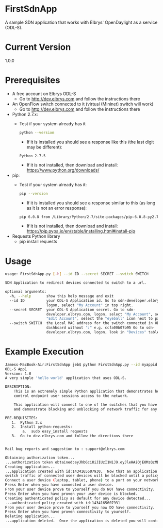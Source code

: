 # FirstSdnApp
A sample SDN application that works with Elbrys' OpenDaylight as a service (ODL-S).

# Current Version
1.0.0

# Prerequisites
   - A free account on Elbrys ODL-S 
       - Go to http://dev.elbrys.com and follow the instructions there
   - An OpenFlow switch connected to it (virtual (Mininet) switch will work)
       - Go to http://dev.elbrys.com and follow the instructions there
   - Python 2.7.x: 
       - Test if your system already has it

         ```bash
         python --version
         ```
          - If it is installed you should see a response like this (the last digit may be different):

          ```
          Python 2.7.5
          ```
          - If it is not installed, then download and install: https://www.python.org/downloads/
   - pip:  
       - Test if your system already has it:

         ```bash
         pip --version
         ```
         - If it is installed you should see a response similar to this (as long as it is not an error response):

         ```bash
         pip 6.0.8 from /Library/Python/2.7/site-packages/pip-6.0.8-py2.7.egg (python 2.7)
         ```
         - If it is not installed, then download and install:  https://pip.pypa.io/en/stable/installing.html#install-pip
   - Requests Python library
      - pip install requests

# Usage
```bash
usage: FirstSdnApp.py [-h] --id ID --secret SECRET --switch SWITCH

SDN Application to redirect devices connected to switch to a url.

optional arguments:
  -h, --help       show this help message and exit
  --id ID          your ODL-S Application id. Go to sdn-developer.elbrys.com,
                   logon, select "My Account" in top right.
  --secret SECRET  your ODL-S Application secret. Go to sdn-
                   developer.elbrys.com, logon, select "My Account", select
                   "Edit Account", select the "eyeball" icon next to password.
  --switch SWITCH  the Local MAC address for the switch connected in ODL-S
                   dashboard without ":" e.g. ccfa00b07b95 Go to sdn-
                   developer.elbrys.com, logon, look in "Devices" table
```

# Example Execution
```bash
Jamess-MacBook-Air:FirstSdnApp jeb$ python FirstSdnApp.py --id myappid --secret myappsecret  --switch 1
ODL-S App1
Version: 1.0
A very simple 'hello world' application that uses ODL-S.

DESCRIPTION:
    This is an extremely simple Python application that demonstrates how to use Elbrys ODL as a service - ODL-S (dev.elbrys.com) to
    control endpoint user sessions access to the network.

    This application will connect to one of the switches that you have connected in the ODL-S portal (sdn-developer.elbrys.com)
    and demonstrate blocking and unblocking of network traffic for any device connected to the switch. 

PRE-REQUISITES:
   1.  Python 2.x
   2.  Install python-requests:
        a.  sudo easy_install requests
   3.  Go to dev.elbrys.com and follow the directions there


Mail bug reports and suggestion to : support@elbrys.com

Obtaining authorization token...
...authorization token obtained:eyJhbGciOiJIUzI1NiJ9.eyJleHAiOjE0MzQzMDc1OTYsInN1YiI6IjE3OTNiMmJmLTI3ZDEtNDhlZS1iYWQzLTY1NzczZDM0NTY1OCIsImlzcyI6IkFQRSIsInRnZW4iOjEsImlhdCI6MTQzNDIyMTE5Nn0.6GK7tHuFg_qJixyp216GITpcgK6ajCjaUMoIQ4JYm1s
Creating application...
...application created with id:1434165607930.  Now that an application is connected to your 
switch traffic of connected user devices will be blocked until a policy is defined.
Connect a user device (laptop, tablet, phone) to a port on your network device.
Press Enter when you have connected a user device.
From your user device prove to yourself you do NOT have connectivity.  Ping something.
Press Enter when you have proven your user device is blocked.
Creating authenticated policy as default for any device detected...
...authenticated policy created with id:1434165607931
From your user device prove to yourself you now DO have connectivity.  Try to ping something.
Press Enter when you have proven connectivity to yourself.
Deleting application...
...application deleted.  Once the application is deleted you will continue to have connectivity.
```


